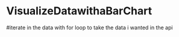 # VisualizeDatawithaBarChart

#iterate in the data with for loop to take the data i wanted in the api
